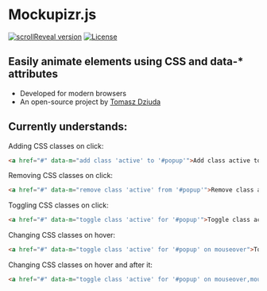 # Mockupizr.js

[![scrollReveal version](https://img.shields.io/github/release/dziudek/mockupizr.js.svg)](#) [![License](http://img.shields.io/badge/License-MIT-green.svg)](http://opensource.org/licenses/MIT)

## Easily animate elements using CSS and data-* attributes

 - Developed for modern browsers
 - An open-source project by [Tomasz Dziuda](http://dziudek.pl)

## Currently understands:

Adding CSS classes on click:

```html
<a href="#" data-m="add class 'active' to '#popup'">Add class active to #popup</a>
```

Removing CSS classes on click:

```html
<a href="#" data-m="remove class 'active' from '#popup'">Remove class active from #popup</a>
```

Toggling CSS classes on click:

```html
<a href="#" data-m="toggle class 'active' for '#popup'">Toggle class active for #popup</a>
```

Changing CSS classes on hover:

```html
<a href="#" data-m="toggle class 'active' for '#popup' on mouseover">Toggle class active for #popup</a>
```

Changing CSS classes on hover and after it:

```html
<a href="#" data-m="toggle class 'active' for '#popup' on mouseover,mouseout">Toggle class active for #popup</a>
```
